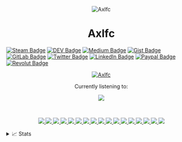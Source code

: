 <p align="center"> <img src="https://komarev.com/ghpvc/?username=Axlfc&label=Profile%20views&color=0e75b6&style=flat" alt="Axlfc" /> </p>
<h1 align="center">Axlfc</h1>

<p align="center">

[![Steam Badge](https://img.shields.io/badge/Steam-100000?style=for-the-badge&logo=steam&logoColor=white)](https://steamcommunity.com/id/axelaxel12/)
[![DEV Badge](https://img.shields.io/badge/dev.to-100000?style=for-the-badge&logo=dev.to&logoColor=white)](https://dev.to/axlfc)
[![Medium Badge](https://img.shields.io/badge/Medium-100000?style=for-the-badge&logo=medium&logoColor=white)](https://medium.com/@axelfernandezcurros)
[![Gist Badge](https://img.shields.io/badge/gist.github-100000?style=for-the-badge&logo=github&logoColor=white)](https://gist.github.com/Axlfc)
[![GitLab Badge](https://img.shields.io/badge/GitLab-330F63?style=for-the-badge&logo=gitlab&logoColor=white)](https://gitlab.com/Axlfc)
[![Twitter Badge](https://img.shields.io/badge/Twitter-1DA1F2?style=for-the-badge&logo=twitter&logoColor=white)](https://twitter.com/axelcurros)
[![LinkedIn Badge](https://img.shields.io/badge/LinkedIn-0077B5?style=for-the-badge&logo=linkedin&logoColor=white)](https://www.linkedin.com/in/axelcurros/)
[![Paypal Badge](https://img.shields.io/badge/Paypal-ffffff?style=for-the-badge&logo=paypal&logoColor=white)](https://paypal.me/axelcurros)
[![Revolut Badge](https://img.shields.io/badge/Revolut-ffffff?style=for-the-badge&logo=paypal&logoColor=white)](https://revolut.me/afaces)
</p>

<p align="center">
<a href="https://github.com/axlfc">
    <img src="https://readme-typing-svg.demolab.com/?font=Helvetica&size=16&duration=2500&pause=100&multiline=true&width=512&height=100&lines=Axel+Fernández+Curros;Administrator+of+Computer+Systems+in+the+Network;3D+Animator,+Games+and+Interactive+Environments;Magician+from+Spain" alt="Axlfc" />
</a>
</p>

<p align="center">
Currently listening to:
</p>

<p align="center">
<a href="https://github.com/axlfc"><img src="https://spotify-github-profile.vercel.app/api/view?uid=1153971537&cover_image=true&theme=novatorem&show_offline=true&bar_color=53b14f&background_color=false" /></a>
</p>

<br>

<p align="center"> 
  <a href="https://es.wikipedia.org/wiki/GNU/Linux" target="_blank"> <img src="https://skillicons.dev/icons?i=linux" /> </a>
  <a href="https://www.github.com/" target="_blank"> <img src="https://skillicons.dev/icons?i=git" /> </a>
  <a href="https://www.jetbrains.com/" target="_blank"> <img src="https://skillicons.dev/icons?i=idea" /> </a>
  <a href="https://www.python.org" target="_blank"> <img src="https://skillicons.dev/icons?i=py" /> </a>
  <a href="https://www.selenium.dev/" target="_blank"> <img src="https://skillicons.dev/icons?i=selenium" /> </a>  
  <a href="https://www.javascript.com" target="_blank"> <img src="https://skillicons.dev/icons?i=js" /> </a>
  <a href="https://es.wikipedia.org/wiki/Markdown" target="_blank"> <img src="https://skillicons.dev/icons?i=md" /> </a> 
  <a href="https://getbootstrap.com/" target="_blank"> <img src="https://skillicons.dev/icons?i=bootstrap" /> </a>
  <a href="https://www.gnu.org/software/bash/" target="_blank"> <img src="https://skillicons.dev/icons?i=bash" /> </a> 
  <a href="https://es.wikipedia.org/wiki/PowerShell" target="_blank"> <img src="https://skillicons.dev/icons?i=powershell" /> </a>
  <a href="https://www.latex-project.org/" target="_blank"> <img src="https://skillicons.dev/icons?i=latex" /> </a> 
  <a href="https://www.adobe.com" target="_blank"> <img src="https://skillicons.dev/icons?i=ps" /> </a> 
  <a href="https://www.adobe.com" target="_blank"> <img src="https://skillicons.dev/icons?i=pr" /> </a>
  <a href="https://unity.com" target="_blank"> <img src="https://skillicons.dev/icons?i=unity" /> </a>
  <a href="https://www.unrealengine.com" target="_blank"> <img src="https://skillicons.dev/icons?i=unreal" /> </a>
  <a href="https://www.blender.org/" target="_blank"> <img src="https://skillicons.dev/icons?i=blender" /> </a>
  <a href="https://www.ableton.com/" target="_blank"> <img src="https://skillicons.dev/icons?i=ableton" /> </a>
</p>


<details>
<summary>📈 Stats</summary>

<p align="center"> <div align="center">&nbsp; <img align="" src="https://github-readme-streak-stats.herokuapp.com/?user=Axlfc&theme=onedark" width="600" height="400" alt="Axlfc" />

<a href="https://github.com/ryo-ma/github-profile-trophy"><img src="https://github-profile-trophy.vercel.app/?username=Axlfc&theme=onedark&column=4" alt="Axlfc" /></a>
</p> 

<h3 align="center">Languages:</h3>

<a href="https://github.com/Axlfc/Axlfc">
  <img height="200px" align="center" src="https://github-readme-stats.vercel.app/api/top-langs/?username=Axlfc&layout=compact&langs_count=10&hide=asp,php&title_color=ffffff&text_color=c9cacc&icon_color=2bbc8a&bg_color=1d1f21&theme=onedark" />
</a>
<a href="https://github.com/Axlfc/Axlfc">
  <img height="200px" align="center" src="https://github-readme-stats.vercel.app/api?username=Axlfc&show_icons=true&line_height=27&count_private=true&title_color=ffffff&text_color=c9cacc&icon_color=2bbc8a&bg_color=1d1f21&theme=dark" alt="Axlfc's GitHub Stats" />
</a>


</details>

